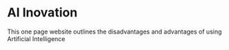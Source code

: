 # AI Inovation
This one page website outlines the disadvantages and advantages of using Artificial Intelligence